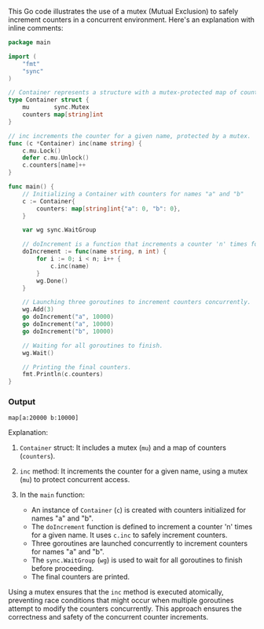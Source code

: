 This Go code illustrates the use of a mutex (Mutual Exclusion) to safely increment counters in a concurrent environment. Here's an explanation with inline comments:

```go
package main

import (
	"fmt"
	"sync"
)

// Container represents a structure with a mutex-protected map of counters.
type Container struct {
	mu       sync.Mutex
	counters map[string]int
}

// inc increments the counter for a given name, protected by a mutex.
func (c *Container) inc(name string) {
	c.mu.Lock()
	defer c.mu.Unlock()
	c.counters[name]++
}

func main() {
	// Initializing a Container with counters for names "a" and "b"
	c := Container{
		counters: map[string]int{"a": 0, "b": 0},
	}

	var wg sync.WaitGroup

	// doIncrement is a function that increments a counter 'n' times for a given name.
	doIncrement := func(name string, n int) {
		for i := 0; i < n; i++ {
			c.inc(name)
		}
		wg.Done()
	}

	// Launching three goroutines to increment counters concurrently.
	wg.Add(3)
	go doIncrement("a", 10000)
	go doIncrement("a", 10000)
	go doIncrement("b", 10000)

	// Waiting for all goroutines to finish.
	wg.Wait()

	// Printing the final counters.
	fmt.Println(c.counters)
}
```
### Output
```
map[a:20000 b:10000]
```

Explanation:

1. `Container` struct: It includes a mutex (`mu`) and a map of counters (`counters`).

2. `inc` method: It increments the counter for a given name, using a mutex (`mu`) to protect concurrent access.

3. In the `main` function:
   - An instance of `Container` (`c`) is created with counters initialized for names "a" and "b".
   - The `doIncrement` function is defined to increment a counter 'n' times for a given name. It uses `c.inc` to safely increment counters.
   - Three goroutines are launched concurrently to increment counters for names "a" and "b".
   - The `sync.WaitGroup` (`wg`) is used to wait for all goroutines to finish before proceeding.
   - The final counters are printed.

Using a mutex ensures that the `inc` method is executed atomically, preventing race conditions that might occur when multiple goroutines attempt to modify the counters concurrently. This approach ensures the correctness and safety of the concurrent counter increments.